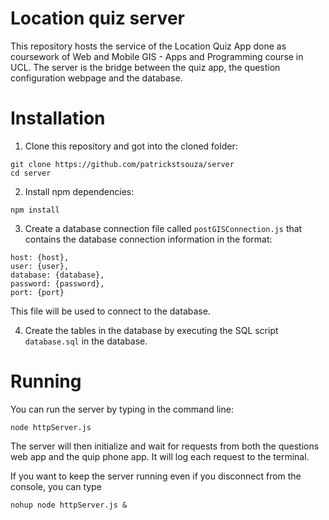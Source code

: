 # Location quiz server

This repository hosts the service of the Location Quiz App done as coursework of Web and Mobile GIS - Apps and Programming course in UCL.
The server is the bridge between the quiz app, the question configuration webpage and the database.

# Installation

1. Clone this repository and got into the cloned folder:
```
git clone https://github.com/patrickstsouza/server
cd server
```

2. Install npm dependencies:
```
npm install
```

3. Create a database connection file called ```postGISConnection.js``` that contains the database connection information in the format:
```
host: {host},
user: {user},
database: {database},
password: {password},
port: {port}
```
This file will be used to connect to the database.

4. Create the tables in the database by executing the SQL script ```database.sql``` in the database.

# Running

You can run the server by typing in the command line:
```
node httpServer.js
```

The server will then initialize and wait for requests from both the questions web app and the quip phone app. It will log each request to the terminal.

If you want to keep the server running even if you disconnect from the console, you can type
```
nohup node httpServer.js &
```
